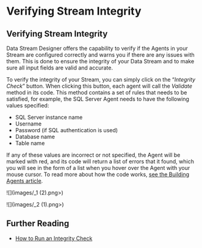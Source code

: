 # Verifying Stream Integrity

## Verifying Stream Integrity

Data Stream Designer offers the capability to verify if the Agents in your Stream are configured correctly and warns you if there are any issues with them. This is done to ensure the integrity of your Data Stream and to make sure all input fields are valid and accurate.

To verify the integrity of your Stream, you can simply click on the “_Integrity Check_” button. When clicking this button, each agent will call the _Validate_ method in its code. This method contains a set of rules that needs to be satisfied, for example, the SQL Server Agent needs to have the following values specified:

* SQL Server instance name
* Username
* Password (if SQL authentication is used)
* Database name
* Table name

If any of these values are incorrect or not specified, the Agent will be marked with red, and its code will return a list of errors that it found, which you will see in the form of a list when you hover over the Agent with your mouse cursor. To read more about how the code works, [see the Building Agents article](../../how-tos/agents/building-agents.md). &#x20;

![](images/_1 (2).png>)

![](images/_2 (1).png>)

## Further Reading

* [How to Run an Integrity Check](../../how-tos/data-streams/run-an-integrity-check.md)



